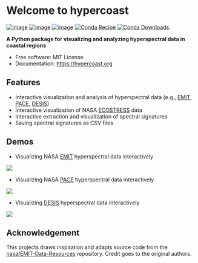 # Welcome to hypercoast

[![image](https://img.shields.io/pypi/v/HyperCoast.svg)](https://pypi.python.org/pypi/HyperCoast)
[![image](https://static.pepy.tech/badge/hypercoast)](https://pepy.tech/project/hypercoast)
[![image](https://img.shields.io/conda/vn/conda-forge/hypercoast.svg)](https://anaconda.org/conda-forge/hypercoast)
[![Conda Recipe](https://img.shields.io/badge/recipe-hypercoast-green.svg)](https://github.com/conda-forge/hypercoast-feedstock)
[![Conda Downloads](https://img.shields.io/conda/dn/conda-forge/hypercoast.svg)](https://anaconda.org/conda-forge/hypercoast)

**A Python package for visualizing and analyzing hyperspectral data in coastal regions**

-   Free software: MIT License
-   Documentation: <https://hypercoast.org>

## Features

-   Interactive visualization and analysis of hyperspectral data (e.g., [EMIT](https://earth.jpl.nasa.gov/emit), [PACE](https://pace.gsfc.nasa.gov), [DESIS](https://www.earthdata.nasa.gov/s3fs-public/imported/DESIS_TCloud_Mar0421.pdf))
-   Interactive visualization of NASA [ECOSTRESS](https://ecostress.jpl.nasa.gov) data
-   Interactive extraction and visualization of spectral signatures
-   Saving spectral signatures as CSV files

## Demos

-   Visualizing NASA [EMIT](https://earth.jpl.nasa.gov/emit) hyperspectral data interactively

![](https://i.imgur.com/zeyABMq.gif)

-   Visualizing NASA [PACE](https://pace.gsfc.nasa.gov) hyperspectral data interactively

![](https://i.imgur.com/HBMjW6o.gif)

-   Visualizing [DESIS](https://www.earthdata.nasa.gov/s3fs-public/imported/DESIS_TCloud_Mar0421.pdf) hyperspectral data interactively

![](https://i.imgur.com/PkwOPN5.gif)

## Acknowledgement

This projects draws inspiration and adapts source code from the [nasa/EMIT-Data-Resources](https://github.com/nasa/EMIT-Data-Resources) repository. Credit goes to the original authors.
